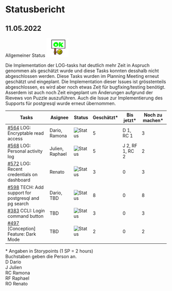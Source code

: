 # Statusbericht
## 11.05.2022

Allgemeiner Status ![Status](https://github.com/RamonaChristen/PSE-Documents/blob/main/public/images/status_ok.jpg?raw=true)

Die Implementation der LOG-tasks hat deutlich mehr Zeit in Aspruch genommen als geschätzt wurde und diese Tasks konnten desshalb nicht abgeschlossen werden. Diese Tasks wurden im Planning Meeting erneut geschätzt und eingeplant. Die Implementation dieser Issues ist grösstenteils abgeschlossen, es wird aber noch etwas Zeit für bugfixing/testing benötigt. Asserdem ist auch noch Zeit eingeplant um Änderungen aufgrund der Rievews von Puzzle auszuführen. Auch die Issue zur Implementierung des Supports für postgresql wurde erneut übernommen.

| Tasks       | Asignee   | Status | Geschätzt*  | Bis jetzt*  | Noch zu machen* |
| ----------- | -------   | -------| -----------|----------- | ------|
| [#564](https://github.com/puzzle/cryptopus/issues/564) LOG: Encryptable read access | Dario, Ramona | ![Status](https://img.shields.io/badge/Status-OK-green) | 5 | D 1, RC 1 | 3 |
| [#568](https://github.com/puzzle/cryptopus/issues/568) LOG: Personal activity log | Julien, Raphael    | ![Status](https://img.shields.io/badge/Status-OK-green)  | 5 | J 2, RF 1, RC 2 | 2 |    
| [#572](https://github.com/puzzle/cryptopus/issues/572) LOG: Recent credentials on dashboard | Renato | ![Status](https://img.shields.io/badge/Status-OK-green) | 3 | 0 | 3 |    
| [#598](https://github.com/puzzle/cryptopus/issues/598) TECH: Add support for postgresql and pg search | Dario, TBD | ![Status](https://img.shields.io/badge/Status-OK-green) | 8 | 0 |8 |
| [#383](https://github.com/puzzle/cryptopus/issues/383) CCLI: Login command button | TBD | ![Status](https://img.shields.io/badge/Status-TBD-yellow) | 3 | 0 | 3 |
| [#497](https://github.com/puzzle/cryptopus/issues/497) [Conception] Feature: Dark Mode | TBD | ![Status](https://img.shields.io/badge/Status-TBD-yellow) | 2 | 0 | 2|

\* Angaben in Storypoints (1 SP = 2 hours)  
Buchstaben geben die Person an.  
D Dario  
J Julien  
RC Ramona  
RF Raphael  
RO Renato
